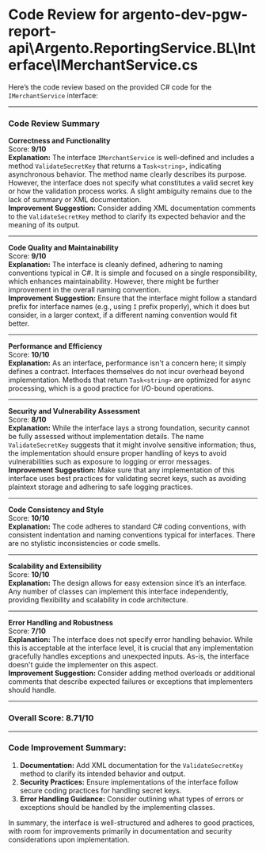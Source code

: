 # Code Review for argento-dev-pgw-report-api\Argento.ReportingService.BL\Interface\IMerchantService.cs

Here’s the code review based on the provided C# code for the `IMerchantService` interface:

---

### Code Review Summary

**Correctness and Functionality**  
Score: **9/10**  
**Explanation:** The interface `IMerchantService` is well-defined and includes a method `ValidateSecretKey` that returns a `Task<string>`, indicating asynchronous behavior. The method name clearly describes its purpose. However, the interface does not specify what constitutes a valid secret key or how the validation process works. A slight ambiguity remains due to the lack of summary or XML documentation.  
**Improvement Suggestion:** Consider adding XML documentation comments to the `ValidateSecretKey` method to clarify its expected behavior and the meaning of its output.

---

**Code Quality and Maintainability**  
Score: **9/10**  
**Explanation:** The interface is cleanly defined, adhering to naming conventions typical in C#. It is simple and focused on a single responsibility, which enhances maintainability. However, there might be further improvement in the overall naming convention.  
**Improvement Suggestion:** Ensure that the interface might follow a standard prefix for interface names (e.g., using `I` prefix properly), which it does but consider, in a larger context, if a different naming convention would fit better.

---

**Performance and Efficiency**  
Score: **10/10**  
**Explanation:** As an interface, performance isn't a concern here; it simply defines a contract. Interfaces themselves do not incur overhead beyond implementation. Methods that return `Task<string>` are optimized for async processing, which is a good practice for I/O-bound operations.  

---

**Security and Vulnerability Assessment**  
Score: **8/10**  
**Explanation:** While the interface lays a strong foundation, security cannot be fully assessed without implementation details. The name `ValidateSecretKey` suggests that it might involve sensitive information; thus, the implementation should ensure proper handling of keys to avoid vulnerabilities such as exposure to logging or error messages.  
**Improvement Suggestion:** Make sure that any implementation of this interface uses best practices for validating secret keys, such as avoiding plaintext storage and adhering to safe logging practices.

---

**Code Consistency and Style**  
Score: **10/10**  
**Explanation:** The code adheres to standard C# coding conventions, with consistent indentation and naming conventions typical for interfaces. There are no stylistic inconsistencies or code smells.  

---

**Scalability and Extensibility**  
Score: **10/10**  
**Explanation:** The design allows for easy extension since it’s an interface. Any number of classes can implement this interface independently, providing flexibility and scalability in code architecture.  

---

**Error Handling and Robustness**  
Score: **7/10**  
**Explanation:** The interface does not specify error handling behavior. While this is acceptable at the interface level, it is crucial that any implementation gracefully handles exceptions and unexpected inputs. As-is, the interface doesn't guide the implementer on this aspect.  
**Improvement Suggestion:** Consider adding method overloads or additional comments that describe expected failures or exceptions that implementers should handle.

---

### Overall Score: **8.71/10**

---

### Code Improvement Summary:
1. **Documentation:** Add XML documentation for the `ValidateSecretKey` method to clarify its intended behavior and output.
2. **Security Practices:** Ensure implementations of the interface follow secure coding practices for handling secret keys.
3. **Error Handling Guidance:** Consider outlining what types of errors or exceptions should be handled by the implementing classes.

In summary, the interface is well-structured and adheres to good practices, with room for improvements primarily in documentation and security considerations upon implementation.
